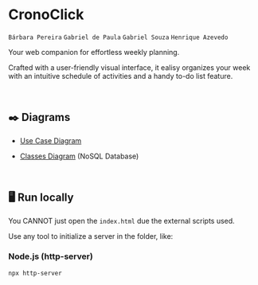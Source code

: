 # CronoClick

`Bárbara Pereira`
`Gabriel de Paula`
`Gabriel Souza`
`Henrique Azevedo`

Your web companion for effortless weekly planning.

Crafted with a user-friendly visual interface, it ealisy organizes your week with an intuitive schedule of activities and a handy to-do list feature.

&nbsp;

## ✒️ Diagrams

- [Use Case Diagram](./docs/diagram_usecase.pdf)

- [Classes Diagram](./docs/diagram_classes.pdf) (NoSQL Database)

&nbsp;

## 🖥️ Run locally

You CANNOT just open the `index.html` due the external scripts used.

Use any tool to initialize a server in the folder, like:

### Node.js (http-server)

```bash
npx http-server
```
